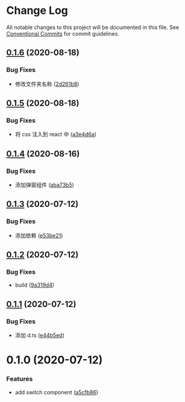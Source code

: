 # Change Log

All notable changes to this project will be documented in this file.
See [Conventional Commits](https://conventionalcommits.org) for commit guidelines.

## [0.1.6](https://github.com/nu-system/react/compare/@_nu/react-switch@0.1.5...@_nu/react-switch@0.1.6) (2020-08-18)

### Bug Fixes

- 修改文件夹名称 ([2d261b8](https://github.com/nu-system/react/commit/2d261b8de2b5a977482733d58902c17dd51ae880))

## [0.1.5](https://github.com/nu-system/react/compare/@_nu/react-switch@0.1.4...@_nu/react-switch@0.1.5) (2020-08-18)

### Bug Fixes

- 将 css 注入到 react 中 ([a3e4d6a](https://github.com/nu-system/react/commit/a3e4d6a22d345e02f2580b53212f6c063176d8b1))

## [0.1.4](https://github.com/nu-system/react/compare/@_nu/react-switch@0.1.3...@_nu/react-switch@0.1.4) (2020-08-16)

### Bug Fixes

- 添加弹窗组件 ([aba73b5](https://github.com/nu-system/react/commit/aba73b5c562b2e1af9b5fb9f7b7b3f52e7756129))

## [0.1.3](https://github.com/nu-system/react/compare/@_nu/react-switch@0.1.2...@_nu/react-switch@0.1.3) (2020-07-12)

### Bug Fixes

- 添加依赖 ([e53be21](https://github.com/nu-system/react/commit/e53be210630e13e34ca69d097614d92121dcff54))

## [0.1.2](https://github.com/nu-system/react/compare/@_nu/react-switch@0.1.1...@_nu/react-switch@0.1.2) (2020-07-12)

### Bug Fixes

- build ([9a319d4](https://github.com/nu-system/react/commit/9a319d47d6c36cec100cc7a1c3d54b4864eb9ea8))

## [0.1.1](https://github.com/nu-system/react/compare/@_nu/react-switch@0.1.0...@_nu/react-switch@0.1.1) (2020-07-12)

### Bug Fixes

- 添加 d.ts ([e44b5ed](https://github.com/nu-system/react/commit/e44b5ed70e2dc6d90ffb75c8fbc31e126f6c40c6))

# 0.1.0 (2020-07-12)

### Features

- add switch component ([a5cfb86](https://github.com/nu-system/react/commit/a5cfb867890372a5e128819c2fa85d154a34d3e2))
